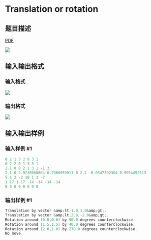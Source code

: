 # Translation or rotation

## 题目描述

[problemUrl]: https://uva.onlinejudge.org/index.php?option=com_onlinejudge&Itemid=8&category=19&page=show_problem&problem=1701

[PDF](https://uva.onlinejudge.org/external/107/p10760.pdf)

![](https://cdn.luogu.com.cn/upload/vjudge_pic/UVA10760/34742f4e329dfedd17e955801990ed2e644278a9.png)

## 输入输出格式

### 输入格式

![](https://cdn.luogu.com.cn/upload/vjudge_pic/UVA10760/017589aa0f98f3cc2e9be390a446283e9acdd068.png)

### 输出格式

![](https://cdn.luogu.com.cn/upload/vjudge_pic/UVA10760/0f17238d86a59bec685915f2dbf14fd43fd7e22b.png)

## 输入输出样例

### 输入样例 #1

```cpp
0 2 1 3 2 0 3 1
0 2 2 0 1 3 3 1
2.1 0 0 2.1 3 1 -1 3
2.1 0 2.9238080804 0.7366059011 0 2.1 -0.0347392304 0.9954452513
5 1 2 -2 10 1 2 -7
1 17 1 17 -14 -14 -14 -14
0 0 0 0 0 0 0 0
```


### 输出样例 #1

```cpp
Translation by vector &amp;lt;1.0,1.0&amp;gt;.
Translation by vector &amp;lt;2.0,-2.0&amp;gt;.
Rotation around (0.0,0.0) by 90.0 degrees counterclockwise.
Rotation around (1.5,1.5) by 40.0 degrees counterclockwise.
Rotation around (2.0,1.0) by 270.0 degrees counterclockwise.
No move.
```


